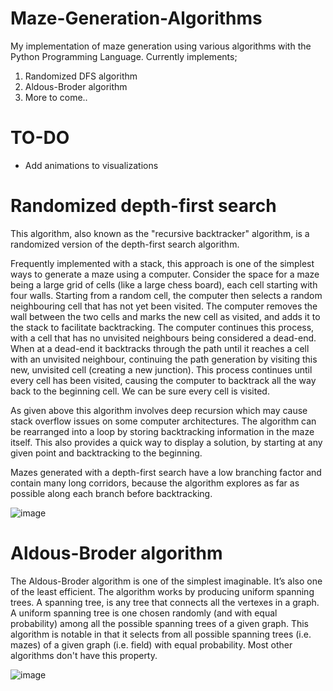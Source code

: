 # Maze-Generation-Algorithms
My implementation of maze generation using various algorithms with the Python Programming Language. Currently implements;
1. Randomized DFS algorithm
2. Aldous-Broder algorithm
3. More to come..

# TO-DO
- Add animations to visualizations

# Randomized depth-first search
This algorithm, also known as the "recursive backtracker" algorithm, is a randomized version of the depth-first search algorithm.

Frequently implemented with a stack, this approach is one of the simplest ways to generate a maze using a computer. Consider the space for a maze being a large grid of cells (like a large chess board), each cell starting with four walls. Starting from a random cell, the computer then selects a random neighbouring cell that has not yet been visited. The computer removes the wall between the two cells and marks the new cell as visited, and adds it to the stack to facilitate backtracking. The computer continues this process, with a cell that has no unvisited neighbours being considered a dead-end. When at a dead-end it backtracks through the path until it reaches a cell with an unvisited neighbour, continuing the path generation by visiting this new, unvisited cell (creating a new junction). This process continues until every cell has been visited, causing the computer to backtrack all the way back to the beginning cell. We can be sure every cell is visited.

As given above this algorithm involves deep recursion which may cause stack overflow issues on some computer architectures. The algorithm can be rearranged into a loop by storing backtracking information in the maze itself. This also provides a quick way to display a solution, by starting at any given point and backtracking to the beginning.

Mazes generated with a depth-first search have a low branching factor and contain many long corridors, because the algorithm explores as far as possible along each branch before backtracking.

![image](https://user-images.githubusercontent.com/51715921/210546535-6cc0e2c1-8893-45f7-b0eb-3b4c713b36d1.png)

# Aldous-Broder algorithm
The Aldous-Broder algorithm is one of the simplest imaginable. It’s also one of the least efficient. The algorithm  works by producing uniform spanning trees. A spanning tree, is any tree that connects all the vertexes in a graph. A uniform spanning tree is one chosen randomly (and with equal probability) among all the possible spanning trees of a given graph. This algorithm is notable in that it selects from all possible spanning trees (i.e. mazes) of a given graph (i.e. field) with equal probability. Most other algorithms don't have this property.

![image](https://user-images.githubusercontent.com/51715921/210546055-292bacff-70dc-4da2-9e0b-f321195fa7bd.png)




